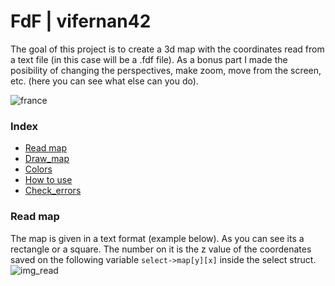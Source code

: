 # FdF | vifernan42

The goal of this project is to create a 3d map with the coordinates read from a text file (in this case will be a .fdf file). As a bonus part I made the posibility of changing the perspectives, make zoom, move from the screen, etc. (here you can see what else can you do).

![france](https://espaciodron.es/france_map.png)

### Index
* [Read map](#Read-map)
* [Draw_map](#Draw-map)
* [Colors](#Colors)
* [How to use](#How-to-use)
* [Check_errors](#Check-errors)

### Read map

The map is given in a text format (example below). As you can see its a rectangle or a square. The number on it is the z value of the coordenates saved on the following variable ````select->map[y][x]```` inside the select struct.
![img_read](https://espaciodron.es/read_m.png)

